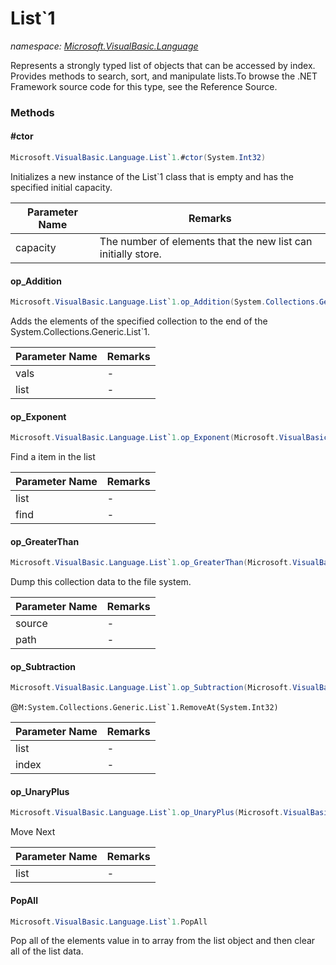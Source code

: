 ﻿# List`1
_namespace: <a href="#" onClick="load('/docs/Microsoft.VisualBasic.Language/index.md')">Microsoft.VisualBasic.Language</a>_

Represents a strongly typed list of objects that can be accessed by index. Provides
 methods to search, sort, and manipulate lists.To browse the .NET Framework source
 code for this type, see the Reference Source.



### Methods

#### #ctor
```csharp
Microsoft.VisualBasic.Language.List`1.#ctor(System.Int32)
```
Initializes a new instance of the List`1 class that
 is empty and has the specified initial capacity.

|Parameter Name|Remarks|
|--------------|-------|
|capacity|The number of elements that the new list can initially store.|


#### op_Addition
```csharp
Microsoft.VisualBasic.Language.List`1.op_Addition(System.Collections.Generic.IEnumerable{`0},Microsoft.VisualBasic.Language.List{`0})
```
Adds the elements of the specified collection to the end of the System.Collections.Generic.List`1.

|Parameter Name|Remarks|
|--------------|-------|
|vals|-|
|list|-|


#### op_Exponent
```csharp
Microsoft.VisualBasic.Language.List`1.op_Exponent(Microsoft.VisualBasic.Language.List{`0},System.Func{`0,System.Boolean})
```
Find a item in the list

|Parameter Name|Remarks|
|--------------|-------|
|list|-|
|find|-|


#### op_GreaterThan
```csharp
Microsoft.VisualBasic.Language.List`1.op_GreaterThan(Microsoft.VisualBasic.Language.List{`0},System.String)
```
Dump this collection data to the file system.

|Parameter Name|Remarks|
|--------------|-------|
|source|-|
|path|-|


#### op_Subtraction
```csharp
Microsoft.VisualBasic.Language.List`1.op_Subtraction(Microsoft.VisualBasic.Language.List{`0},System.Int32)
```
@``M:System.Collections.Generic.List`1.RemoveAt(System.Int32)``

|Parameter Name|Remarks|
|--------------|-------|
|list|-|
|index|-|


#### op_UnaryPlus
```csharp
Microsoft.VisualBasic.Language.List`1.op_UnaryPlus(Microsoft.VisualBasic.Language.List{`0})
```
Move Next

|Parameter Name|Remarks|
|--------------|-------|
|list|-|


#### PopAll
```csharp
Microsoft.VisualBasic.Language.List`1.PopAll
```
Pop all of the elements value in to array from the list object and then clear all of the list data.


